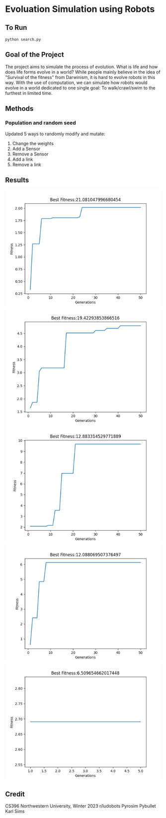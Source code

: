 # Evoluation Simulation using Robots

## To Run
```
python search.py
```

## Goal of the Project
The project aims to simulate the process of evolution. What is life and how does life forms evolve in a world? While people mainly believe in the idea of "Survival of the fitness" from Darwinism, it is hard to evolve robots in this way. With the use of computation, we can simulate how robots would evolve in a world dedicated to one single goal: To walk/crawl/swim to the furthest in limited time.

## Methods
### Population and random seed



Updated 5 ways to randomly modify and mutate:
1. Change the weights
2. Add a Sensor
3. Remove a Sensor
4. Add a link
5. Remove a link

## Results
![population1](population0.png)
![population2](population1.png)
![population3](population2.png)
![population4](population3.png)
![population5](population4.png)

## Credit
CS396 Northwestern University, Winter 2023
r/ludobots
Pyrosim
Pybullet
Karl Sims

